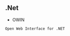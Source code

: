 ## .Net

* OWIN

<!-- TODO -->

<!-- https://beginor.github.io/2014/08/28/owin-first-look.html -->

```Open Web Interface for .NET```

